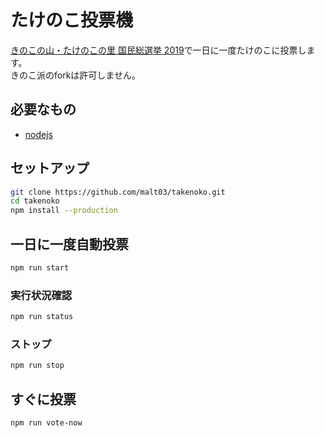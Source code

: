# たけのこ投票機

[きのこの山・たけのこの里 国民総選挙 2019](https://www.meiji.co.jp/sweets/chocolate/kinotake/cmp/2019senkyo/)で一日に一度たけのこに投票します。  
きのこ派のforkは許可しません。

## 必要なもの
- [nodejs](https://nodejs.org/ja/)

## セットアップ
```sh
git clone https://github.com/malt03/takenoko.git
cd takenoko
npm install --production
```

## 一日に一度自動投票
```sh
npm run start
```

### 実行状況確認
```sh
npm run status
```

### ストップ
```sh
npm run stop
```

## すぐに投票
```sh
npm run vote-now
```
